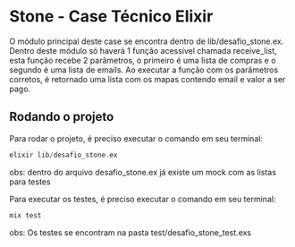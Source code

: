 # Stone - Case Técnico Elixir

O módulo principal deste case se encontra dentro de lib/desafio_stone.ex. Dentro deste módulo só haverá 1 função acessível chamada receive_list, esta função recebe 2 parâmetros, o primeiro é uma lista de compras e o segundo é uma lista de emails. Ao executar a função com os parâmetros corretos, é retornado uma lista com os mapas contendo email e valor a ser pago.

## Rodando o projeto

Para rodar o projeto, é preciso executar o comando em seu terminal:

```elixir
elixir lib/desafio_stone.ex
```

obs: dentro do arquivo desafio_stone.ex já existe um mock com as listas para testes

Para executar os testes, é preciso executar o comando em seu terminal:

```elixir
mix test
```

obs: Os testes se encontram na pasta test/desafio_stone_test.exs
